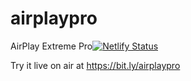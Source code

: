 # airplaypro

AirPlay Extreme Pro[![Netlify Status](https://api.netlify.com/api/v1/badges/3bc554fb-3474-4bd7-81f9-4c2c4d70c81b/deploy-status)](https://app.netlify.com/sites/airplaypro/deploys)

Try it live on air at https://bit.ly/airplaypro
